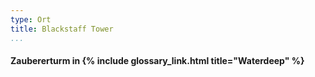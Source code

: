 ```yaml
---
type: Ort
title: Blackstaff Tower
...
```


#### Zaubererturm in {% include glossary_link.html title="Waterdeep" %}
